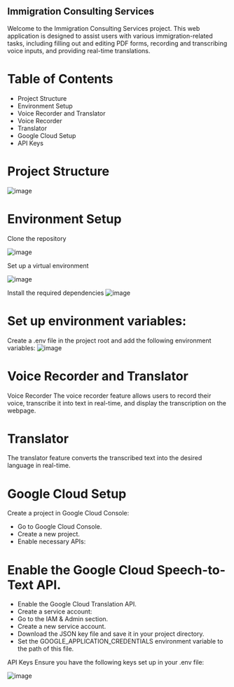 ## Immigration Consulting Services
Welcome to the Immigration Consulting Services project. 
This web application is designed to assist users with various immigration-related tasks,
including filling out and editing PDF forms, recording and transcribing voice inputs, and providing real-time translations.

# Table of Contents
- Project Structure
- Environment Setup
- Voice Recorder and Translator
- Voice Recorder
- Translator
- Google Cloud Setup
- API Keys

# Project Structure

![image](https://github.com/OlenaTokova/Imigration_Final_project/assets/153076354/447fe5e4-7107-4633-808e-5ad72f16b2e4)


# Environment Setup

Clone the repository

![image](https://github.com/OlenaTokova/Imigration_Final_project/assets/153076354/b3529559-44cf-44ae-a716-17870303ff90)

Set up a virtual environment

![image](https://github.com/OlenaTokova/Imigration_Final_project/assets/153076354/97041960-b23c-4ee8-a918-c628227c00a1)

Install the required dependencies
![image](https://github.com/OlenaTokova/Imigration_Final_project/assets/153076354/888f597b-97e3-472e-b6a4-99350c45a3e9)

# Set up environment variables:
Create a .env file in the project root and add the following environment variables:
![image](https://github.com/OlenaTokova/Imigration_Final_project/assets/153076354/26f37ecc-f034-4598-a482-44d4fa9bfd9a) 

# Voice Recorder and Translator
Voice Recorder
The voice recorder feature allows users to record their voice, transcribe it into text in real-time, and display the transcription on the webpage.

# Translator
The translator feature converts the transcribed text into the desired language in real-time.

# Google Cloud Setup
Create a project in Google Cloud Console:

- Go to Google Cloud Console.
- Create a new project.
- Enable necessary APIs:

# Enable the Google Cloud Speech-to-Text API.
- Enable the Google Cloud Translation API.
- Create a service account:
- Go to the IAM & Admin section.
- Create a new service account.
- Download the JSON key file and save it in your project directory.
- Set the GOOGLE_APPLICATION_CREDENTIALS environment variable to the path of this file.

API Keys
Ensure you have the following keys set up in your .env file:

![image](https://github.com/OlenaTokova/Imigration_Final_project/assets/153076354/c32f15d8-5b79-4e0e-ab59-f0ace9c0a8af)




